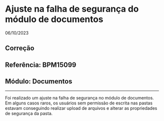 # Ajuste na falha de segurança do módulo de documentos
06/10/2023
## Correção
## Referência: BPM15099
## Módulo: Documentos
***

Foi realizado um ajuste na falha de segurança no módulo de documentos. Em alguns casos raros, os usuários sem permissão de escrita nas pastas estavam conseguindo realizar upload de arquivos e alterar as propriedades de segurança da pasta.
